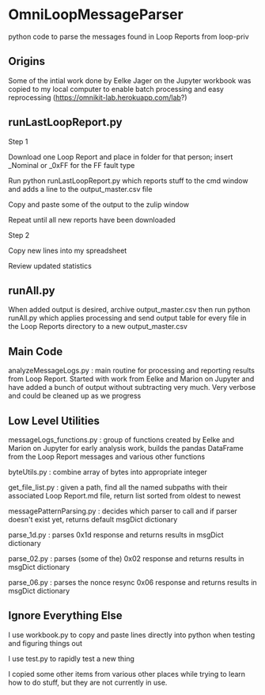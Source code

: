# OmniLoopMessageParser
python code to parse the messages found in Loop Reports from loop-priv

## Origins
Some of the intial work done by Eelke Jager on the Jupyter workbook was copied to my local computer to enable batch processing and easy reprocessing (https://omnikit-lab.herokuapp.com/lab?)

## runLastLoopReport.py

Step 1

Download one Loop Report and place in folder for that person; insert _Nominal or _0xFF for the FF fault type

Run python runLastLoopReport.py which reports stuff to the cmd window and adds a line to the output_master.csv file

Copy and paste some of the output to the zulip window

Repeat until all new reports have been downloaded

Step 2

Copy new lines into my spreadsheet

Review updated statistics

## runAll.py

When added output is desired, archive output_master.csv then run python runAll.py which applies processing and send output table for every file in the Loop Reports directory to a new output_master.csv

## Main Code

analyzeMessageLogs.py : main routine for processing and reporting results from Loop Report. Started with work from Eelke and Marion on Jupyter and have added a bunch of output without subtracting very much.  Very verbose and could be cleaned up as we progress

## Low Level Utilities

messageLogs_functions.py : group of functions created by Eelke and Marion on Jupyter for early analysis work, builds the pandas DataFrame from the Loop Report messages and various other functions

byteUtils.py : combine array of bytes into appropriate integer

get_file_list.py : given a path, find all the named subpaths with their associated Loop Report.md file, return list sorted from oldest to newest

messagePatternParsing.py : decides which parser to call and if parser doesn't exist yet, returns default msgDict dictionary

parse_1d.py : parses 0x1d response and returns results in msgDict dictionary

parse_02.py : parses (some of the) 0x02 response and returns results in msgDict dictionary

parse_06.py : parses the nonce resync 0x06 response and returns results in msgDict dictionary

## Ignore Everything Else

I use workbook.py to copy and paste lines directly into python when testing and figuring things out

I use test.py to rapidly test a new thing

I copied some other items from various other places while trying to learn how to do stuff, but they are not currently in use. 
